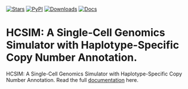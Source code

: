 [![Stars](https://img.shields.io/github/stars/xikanfeng2/hcsim?logo=GitHub&color=yellow)](https://github.com/xikanfeng2/hcsim/stargazers)
[![PyPI](https://img.shields.io/pypi/v/hcsim?logo=PyPI)](https://pypi.org/project/SCSilicon2/)
[![Downloads](https://static.pepy.tech/badge/hcsim)](https://pepy.tech/project/hcsim)
[![Docs](https://readthedocs.org/projects/hcsim/badge/)](https://hcsim.readthedocs.io)

# HCSIM: A Single-Cell Genomics Simulator with Haplotype-Specific Copy Number Annotation.

HCSIM: A Single-Cell Genomics Simulator with Haplotype-Specific Copy Number Annotation. Read the full [documentation] here.

<!-- ## Citation

If you use `hcsim` in your work, please cite the `hcsim` publication as follows:

> to do -->


[documentation]: https://hcsim.readthedocs.io

